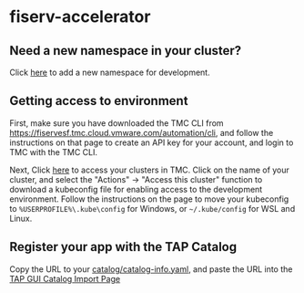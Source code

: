 # fiserv-accelerator

## Need a new namespace in your cluster?
Click [here](https://github.com/cdelashmutt-pivotal/gbs-gitops/new/main?filename=config/new-namespace.yaml&message=New%20Developer%20Namespace&value=apiVersion%3A%20v1%0Akind%3A%20Namespace%0Ametadata%3A%0A%20%20labels%3A%0A%20%20%20%20apps.tanzu.vmware.com%2Ftap-ns%3A%20%27%27%0A%20%20name%3A%20new-namespace) to add a new namespace for development.

## Getting access to environment
First, make sure you have downloaded the TMC CLI from https://fiservesf.tmc.cloud.vmware.com/automation/cli, and follow the instructions on that page to create an API key for your account, and login to TMC with the TMC CLI.

Next, Click [here](https://fiservesf.tmc.cloud.vmware.com/clusters) to access your clusters in TMC.  Click on the name of your cluster, and select the "Actions" -> "Access this cluster" function to download a kubeconfig file for enabling access to the development environment.  Follow the instructions on the page to move your kubeconfig to `%USERPROFILE%\.kube\config` for Windows, or `~/.kube/config` for WSL and Linux.

## Register your app with the TAP Catalog
Copy the URL to your [catalog/catalog-info.yaml](catalog/catalog-info.yaml), and paste the URL into the [TAP GUI Catalog Import Page](/catalog-import)
